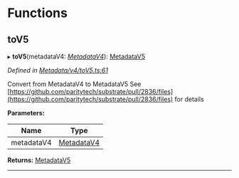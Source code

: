 

# Functions

<a id="tov5"></a>

##  toV5

▸ **toV5**(metadataV4: *[MetadataV4](../classes/_metadata_v4_metadata_.metadatav4.md)*): [MetadataV5](../classes/_metadata_v5_metadata_.metadatav5.md)

*Defined in [Metadata/v4/toV5.ts:61](https://github.com/polkadot-js/api/blob/6f3c8f7/packages/types/src/Metadata/v4/toV5.ts#L61)*

Convert from MetadataV4 to MetadataV5 See [https://github.com/paritytech/substrate/pull/2836/files](https://github.com/paritytech/substrate/pull/2836/files) for details

**Parameters:**

| Name | Type |
| ------ | ------ |
| metadataV4 | [MetadataV4](../classes/_metadata_v4_metadata_.metadatav4.md) |

**Returns:** [MetadataV5](../classes/_metadata_v5_metadata_.metadatav5.md)

___

